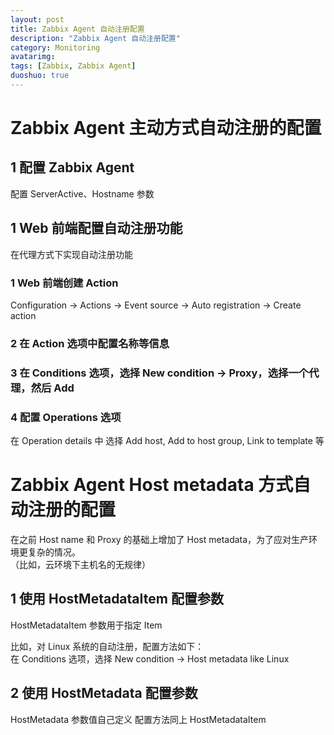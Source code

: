 ```yaml
---
layout: post
title: Zabbix Agent 自动注册配置
description: "Zabbix Agent 自动注册配置"
category: Monitoring
avatarimg: 
tags: [Zabbix, Zabbix Agent]
duoshuo: true
---
```


# Zabbix Agent 主动方式自动注册的配置

## 1 配置 Zabbix Agent

配置 ServerActive、Hostname 参数

## 1 Web 前端配置自动注册功能

在代理方式下实现自动注册功能

### 1 Web 前端创建 Action
Configuration -> Actions -> Event source -> Auto registration -> Create action

### 2 在 Action 选项中配置名称等信息

### 3 在 Conditions 选项，选择 New condition -> Proxy，选择一个代理，然后 Add

### 4 配置 Operations 选项
在 Operation details 中 选择 Add host, Add to host group, Link to template 等




# Zabbix Agent Host metadata 方式自动注册的配置

在之前 Host name 和 Proxy 的基础上增加了 Host metadata，为了应对生产环境更复杂的情况。  
（比如，云环境下主机名的无规律）

## 1 使用 HostMetadataItem 配置参数
HostMetadataItem 参数用于指定 Item 

比如，对 Linux 系统的自动注册，配置方法如下：  
在 Conditions 选项，选择 New condition -> Host metadata like Linux

## 2 使用 HostMetadata 配置参数

HostMetadata 参数值自己定义
配置方法同上 HostMetadataItem

